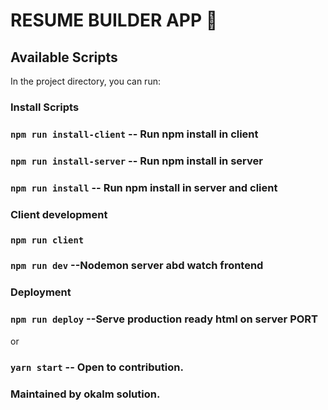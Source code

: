 # RESUME BUILDER APP 🚀

## Available Scripts


In the project directory, you can run:

### Install Scripts

### `npm run install-client` -- Run npm install in client
###  `npm run install-server` -- Run npm install in server
### `npm run install` -- Run npm install in server and client

### Client development

### `npm run client`

### `npm run dev` --Nodemon server abd watch frontend
### Deployment

### `npm run deploy` --Serve production ready html on server PORT

or 
### `yarn start` -- Open to contribution.


### Maintained by okalm solution.

